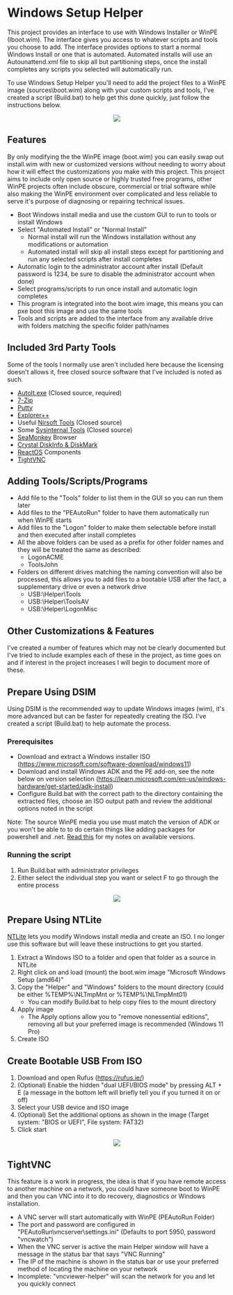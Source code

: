 # Windows Setup Helper

This project provides an interface to use with Windows Installer or WinPE (Iboot.wim). The interface gives you access to whatever scripts and tools you choose to add. The interface provides options to start a normal Windows Install or one that is automated. Automated installs will use an Autounattend.xml file to skip all but partitioning steps, once the install completes any scripts you selected will automatically run.

To use Windows Setup Helper you'll need to add the project files to a WinPE image (sources\boot.wim) along with your custom scripts and tools, I've created a script (Build.bat) to help get this done quickly, just follow the instructions below.

<p align="center">
  <img src="https://raw.githubusercontent.com/jmclaren7/windows-setup-helper/master/Extra/Screenshot1.png?raw=true">
</p>

## Features

By only modifying the the WinPE image (boot.wim) you can easily swap out install.wim with new or customized versions without needing to worry about how it will effect the customizations you make with this project. This project aims to include only open source or highly trusted free programs, other WinPE projects often include obscure, commercial or trial software while also making the WinPE environment over complicated and less reliable to serve it's purpose of diagnosing or repairing technical issues.

- Boot Windows install media and use the custom GUI to run to tools or install Windows
- Select "Automated Install" or "Normal Install"
  - Normal install will run the Windows installation without any modifications or automation
  - Automated install will skip all install steps except for partitioning and run any selected scripts after install completes
- Automatic login to the administrator account after install (Default password is 1234, be sure to disable the administrator account when done)
- Select programs/scripts to run once install and automatic login completes
- This program is integrated into the boot.wim image, this means you can pxe boot this image and use the same tools
- Tools and scripts are added to the interface from any available drive with folders matching the specific folder path/names

## Included 3rd Party Tools

Some of the tools I normally use aren't included here because the licensing doesn't allows it, free closed source software that I've included is noted as such.

- [AutoIt.exe](https://www.autoitscript.com/) (Closed source, required)
- [7-Zip](https://www.7-zip.org/)
- [Putty](https://www.chiark.greenend.org.uk/~sgtatham/putty/latest.html)
- [Explorer++](https://github.com/derceg/explorerplusplus)
- Useful [Nirsoft Tools](https://www.nirsoft.net/) (Closed source)
- Some [Sysinternal Tools](https://learn.microsoft.com/en-us/sysinternals/) (Closed source)
- [SeaMonkey](https://www.seamonkey-project.org/) Browser
- [Crystal DiskInfo & DiskMark](https://github.com/hiyohiyo)
- [ReactOS](https://reactos.org/) Components
- [TightVNC](https://www.tightvnc.com/)

## Adding Tools/Scripts/Programs

- Add file to the "Tools" folder to list them in the GUI so you can run them later
- Add files to the "PEAutoRun" folder to have them automatically run when WinPE starts
- Add files to the "Logon" folder to make them selectable before install and then executed after install completes
- All the above folders can be used as a prefix for other folder names and they will be treated the same as described:
  - LogonACME
  - ToolsJohn
- Folders on different drives matching the naming convention will also be processed, this allows you to add files to a bootable USB after the fact, a supplementary drive or even a network drive
  - USB:\Helper\Tools
  - USB:\Helper\ToolsAV
  - USB:\Helper\LogonMisc

## Other Customizations & Features

I've created a number of features which may not be clearly documented but I've tried to include examples each of these in the project, as time goes on and if interest in the project increases I will begin to document more of these.

## Prepare Using DSIM

Using DSIM is the recommended way to update Windows images (wim), it's more advanced but can be faster for repeatedly creating the ISO. I've created a script (Build.bat) to help automate the process.

### Prerequisites

- Download and extract a Windows installer ISO (https://www.microsoft.com/software-download/windows11) 
- Download and install Windows ADK and the PE add-on, see the note below on version selection (https://learn.microsoft.com/en-us/windows-hardware/get-started/adk-install) 
- Configure Build.bat with the correct path to the directory containing the extracted files, choose an ISO output path and review the additional options noted in the script

Note: The source WinPE media you use must match the version of ADK or you won't be able to to do certain things like adding packages for powershell and .net. [Read this](https://github.com/jmclaren7/windows-setup-helper/blob/master/Extra/ADK-Versions.md) for my notes on available versions.

### Running the script

1. Run Build.bat with administrator privileges
2. Either select the individual step you want or select F to go through the entire process

<p align="center">
  <img src="https://raw.githubusercontent.com/jmclaren7/windows-setup-helper/master/Extra/build1.png?raw=true">
</p>

## Prepare Using NTLite

[NTLite](https://www.ntlite.com/) lets you modify Windows install media and create an ISO. I no longer use this software but will leave these instructions to get you started.

1. Extract a Windows ISO to a folder and open that folder as a source in NTLite
2. Right click on and load (mount) the boot.wim image "Microsoft Windows Setup (amd64)"
3. Copy the "Helper" and "Windows" folders to the mount directory (could be either %TEMP%\NLTmpMnt or %TEMP%\NLTmpMnt01)
   - You can modify Build.bat to help copy files to the mount directory
4. Apply image
   - The Apply options allow you to "remove nonessential editions", removing all but your preferred image is recommended (Windows 11 Pro)
5. Create ISO

## Create Bootable USB From ISO

1. Download and open Rufus (https://rufus.ie/)
2. (Optional) Enable the hidden "dual UEFI/BIOS mode" by pressing ALT + E (a message in the bottom left will briefly tell you if you turned it on or off)
3. Select your USB device and ISO image
4. (Optional) Set the additional options as shown in the image (Target system: "BIOS or UEFI", File system: FAT32)
5. Click start

<p align="center">
  <img src="https://raw.githubusercontent.com/jmclaren7/windows-setup-helper/master/Extra/Rufus1.png?raw=true">
</p>

## TightVNC
This feature is a work in progress, the idea is that if you have remote access to another machine on a network, you could have someone boot to WinPE and then you can VNC into it to do recovery, diagnostics or Windows installation.

- A VNC server will start automatically with WinPE (PEAutoRun Folder)
- The port and password are configured in "PEAutoRun\vncserver\settings.ini" (Defaults to port 5950, password "vncwatch")
- When the VNC server is active the main Helper window will have a message in the status bar that says "VNC Running"
- The IP of the machine is shown in the status bar or use your preferred method of locating the machine on your network
- Incomplete: "vncviewer-helper" will scan the network for you and let you quickly connect